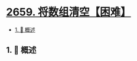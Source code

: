 # [2659. 将数组清空【困难】](https://github.com/tnotesjs/TNotes.leetcode/tree/main/notes/2659.%20%E5%B0%86%E6%95%B0%E7%BB%84%E6%B8%85%E7%A9%BA%E3%80%90%E5%9B%B0%E9%9A%BE%E3%80%91)

<!-- region:toc -->

- [1. 📝 概述](#1--概述)

<!-- endregion:toc -->

## 1. 📝 概述
